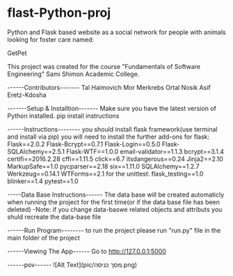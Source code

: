 # flast-Python-proj
Python and Flask based website as a social network for people with animals looking for foster care named:

GetPet

This project was created for the course "Fundamentals of Software Engineering" Sami Shimon Academic College.


------Contributors-------
Tal Haimovich
Mor Merkrebs
Ortal Nosik
Asif Eretz-Kdosha

-------Setup & Installtion-------
Make sure you have the latest version of Python installed.
pip install instructions

------Instructions--------
you should install flask framework(use terminal and install via pip)
you will need to install the further add-ons for flask:
Flask==2.0.2
Flask-Bcrypt==0.7.1
Flask-Login==0.5.0
Flask-SQLAlchemy==2.5.1
Flask-WTF==1.0.0
email-validator==1.1.3
bcrypt==3.1.4
certifi==2016.2.28
cffi==1.11.5
click==6.7
itsdangerous==0.24
Jinja2==2.10
MarkupSafe==1.0
pycparser==2.18
six==1.11.0
SQLAlchemy==1.2.7
Werkzeug==0.14.1
WTForms==2.1
for the unittest:
flask_testing==1.0
blinker==1.4
pytest==1.0

-----Data Base Instructions------
The data base will be created automaticly when running the project for the first time(or if the data base file has been deleted)
-Note: if you change data-baswe related objects and attributs you shuld recreate the data-base file

------Run Program--------
to run the project please run "run.py" file in the main folder of the project

------Viewing The App------
Go to http://127.0.0.1:5000

------pov------
![Alt Text](pic/מסך כניסה.png)

